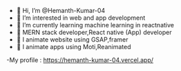- 👋 Hi, I’m @Hemanth-Kumar-04
- 👀 I’m interested in web and app development
- 🌱 I’m currently learning machine learning in reactnative
- 🌱 MERN stack developer,React native (App) developer
- 👀 I animate website using GSAP,framer
- 👀 I animate apps using Moti,Reanimated

-My profile : https://hemanth-kumar-04.vercel.app/


<!---
Hemanth-Kumar-04/Hemanth-Kumar-04 is a ✨ special ✨ repository because its `README.md` (this file) appears on your GitHub profile.
You can click the Preview link to take a look at your changes.
--->
